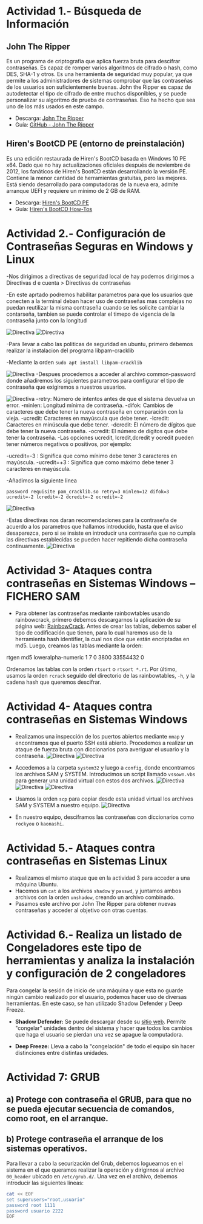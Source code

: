 # Actividad 1.- Búsqueda de Información

## John The Ripper
Es un programa de criptografía que aplica fuerza bruta para descifrar contraseñas. Es capaz de romper varios algoritmos de cifrado o hash, como DES, SHA-1 y otros. Es una herramienta de seguridad muy popular, ya que permite a los administradores de sistemas comprobar que las contraseñas de los usuarios son suficientemente buenas. John the Ripper es capaz de autodetectar el tipo de cifrado de entre muchos disponibles, y se puede personalizar su algoritmo de prueba de contraseñas. Eso ha hecho que sea uno de los más usados en este campo.
- Descarga: [John The Ripper](https://www.openwall.com/john/)
- Guía: [GitHub - John The Ripper](https://github.com/openwall/john)

## Hiren's BootCD PE (entorno de preinstalación)
Es una edición restaurada de Hiren's BootCD basada en Windows 10 PE x64. Dado que no hay actualizaciones oficiales después de noviembre de 2012, los fanáticos de Hiren's BootCD están desarrollando la versión PE. Contiene la menor cantidad de herramientas gratuitas, pero las mejores. Está siendo desarrollado para computadoras de la nueva era, admite arranque UEFI y requiere un mínimo de 2 GB de RAM.
- Descarga: [Hiren's BootCD PE](https://www.hirensbootcd.org/download/)
- Guía: [Hiren's BootCD How-Tos](https://www.hirensbootcd.org/howtos/)


# Actividad 2.- Configuración de Contraseñas Seguras en Windows y Linux
-Nos dirigimos a directivas de seguridad local de hay podemos dirigirnos a Directivas d e cuenta > Directivas de contraseñas

-En este aprtado podremos habilitar parametros para que los usuarios que conecten a la terminal deban hacer uso de contraseñas mas complejas no puedan reutilizar la misma contraseña cuando se les solicite cambiar la contarseña, tambien se puede controlar el timepo de vigencia de la contraseña junto con la longitud

 ![Directiva](imgU3/Act2DirectivaContraseña.PNG)
 ![Directiva](imgU3/Act2DirectivaContraseñap2.PNG)

-Para llevar a cabo las politicas de seguridad en ubuntu, primero debemos realizar la instalacion del programa libpam-cracklib

-Mediante la orden `sudo apt install libpam-cracklib`

![Directiva](imgU3/Act2DirectivaContraseñaUbu.PNG)
-Despues procedemos a acceder al archivo common-password donde añadiremos los siguientes parametros para configurar el tipo de contraseña que exigiremos a nuestros usuarios.

![Directiva](imgU3/Act2DirectivaContraseñaUbu4.PNG)
-retry: Número de intentos antes de que el sistema devuelva un error.
-minlen: Longitud mínima de contraseña.
-difok: Cambios de caracteres que debe tener la nueva contraseña en comparación con la vieja.
-ucredit: Caracteres en mayúscula que debe tener.
-lcredit: Caracteres en minúscula que debe tener.
-dcredit: El número de dígitos que debe tener la nueva contraseña.
-ocredit: El número de dígitos que debe tener la contraseña.
-Las opciones ucredit, lcredit,dcredit y ocredit pueden tener números negativos o positivos, por ejemplo:

-ucredit=-3 : Significa que como mínimo debe tener 3 caracteres en mayúscula.
-ucredit=+3 : Significa que como máximo debe tener 3 caracteres en mayúscula.


-Añadimos la siguiente linea 

`password requisite pam_cracklib.so retry=3 minlen=12 difok=3 ucredit=-2 lcredit=-2 dcredit=-2 ocredit=-2`

![Directiva](imgU3/Act2DirectivaContraseñaUbu2.PNG)

-Estas directivas nos daran recomendaciones para la contraseña de acuerdo a los parametros que hallamos introducido, hasta que el aviso desaparezca, pero si se insiste en introducir una contraseña que no cumpla las directivas establecidas se pueden hacer repitiendo dicha contraseña continuamente.
![Directiva](imgU3/Act2DirectivaContraseñaUbu3.PNG)


# Actividad 3- Ataques contra contraseñas en Sistemas Windows – FICHERO SAM

- Para obtener las contraseñas mediante rainbowtables usando rainbowcrack, primero debemos descargarnos la aplicación de su página web: [RainbowCrack](http://project-rainbowcrack.com/). Antes de crear las tablas, debemos saber el tipo de codificación que tienen, para lo cual haremos uso de la herramienta hash identifier, la cual nos dice que están encriptadas en md5.
Luego, creamos las tablas mediante la orden:

rtgen md5 loweralpha-numeric 1 7 0 3800 33554432 0

Ordenamos las tablas con la orden `rtsort` o `rtsort *.rt`.
Por último, usamos la orden `rcrack` seguido del directorio de las rainbowtables, `-h`, y la cadena hash que queremos descifrar.


# Actividad 4- Ataques contra contraseñas en Sistemas Windows

- Realizamos una inspección de los puertos abiertos mediante `nmap` y encontramos que el puerto SSH está abierto. Procedemos a realizar un ataque de fuerza bruta con diccionarios para averiguar el usuario y la contraseña.
  ![Directiva](imgU3/act4scannerssh.PNG)
  ![Directiva](imgU3/act4loginssh.PNG)
- Accedemos a la carpeta `system32` y luego a `config`, donde encontramos los archivos SAM y SYSTEM. Introducimos un script llamado `vssown.vbs` para generar una unidad virtual con estos dos archivos.
  ![Directiva](imgU3/act4c1windows1system321config.PNG)
  ![Directiva](imgU3/act5script.PNG)
  ![Directiva](imgU3/Act4Pasascript.PNG)
    
- Usamos la orden `scp` para copiar desde esta unidad virtual los archivos SAM y SYSTEM a nuestro equipo.
![Directiva](imgU3/Act4Pasascript.PNG)
- En nuestro equipo, desciframos las contraseñas con diccionarios como `rockyou` o `kaonashi`.


# Actividad 5.- Ataques contra contraseñas en Sistemas Linux

- Realizamos el mismo ataque que en la actividad 3 para acceder a una máquina Ubuntu.
- Hacemos un `cat` a los archivos `shadow` y `passwd`, y juntamos ambos archivos con la orden `unshadow`, creando un archivo combinado.
- Pasamos este archivo por John The Ripper para obtener nuevas contraseñas y acceder al objetivo con otras cuentas.


# Actividad 6.- Realiza un listado de Congeladores este tipo de herramientas y analiza la instalación y configuración de 2 congeladores

Para congelar la sesión de inicio de una máquina y que esta no guarde ningún cambio realizado por el usuario, podemos hacer uso de diversas herramientas. En este caso, se han utilizado Shadow Defender y Deep Freeze.

- **Shadow Defender:** Se puede descargar desde su [sitio web](http://www.shadowdefender.com/). Permite "congelar" unidades dentro del sistema y hacer que todos los cambios que haga el usuario se pierdan una vez se apague la computadora.

- **Deep Freeze:** Lleva a cabo la "congelación" de todo el equipo sin hacer distinciones entre distintas unidades.


# Actividad 7: GRUB
## a) Protege con contraseña el GRUB, para que no se pueda ejecutar secuencia de comandos, como root, en el arranque.
## b) Protege contraseña el arranque de los sistemas operativos.

Para llevar a cabo la securización del Grub, debemos loguearnos en el sistema en el que queramos realizar la operación y dirigirnos al archivo `00_header` ubicado en `/etc/grub.d/`. Una vez en el archivo, debemos introducir las siguientes líneas:
```bash
cat << EOF
set superusers="root,usuario"
password root 1111
password usuario 2222
EOF





